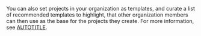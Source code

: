 You can also set projects in your organization as templates, and curate a list of recommended templates to highlight,  that other organization members can then use as the base for the projects they create. For more information, see [AUTOTITLE](/issues/planning-and-tracking-with-projects/managing-your-project/managing-project-templates-in-your-organization).
